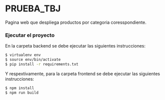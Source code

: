 # PRUEBA_TBJ

Pagina web que despliega productos por categoria coresspondiente.

### Ejecutar el proyecto

En la carpeta backend se debe ejecutar las siguientes instrucciones:

```sh
$ virtualenv env
$ source env/bin/activate
$ pip install -r requirements.txt
```

Y respextivamente, para la carpeta frontend se debe ejecutar las siguientes instrucciones:

```sh
$ npm install
$ npm run build
```
